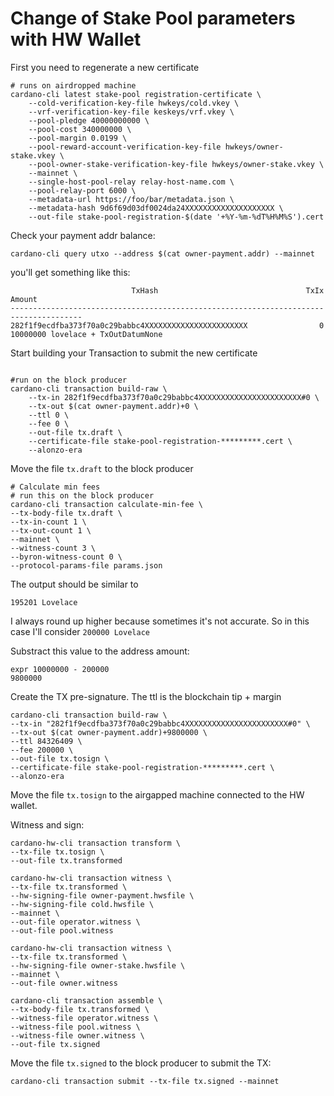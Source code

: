 # Change of Stake Pool parameters with HW Wallet

First you need to regenerate a new certificate

```shell
# runs on airdropped machine
cardano-cli latest stake-pool registration-certificate \
    --cold-verification-key-file hwkeys/cold.vkey \
    --vrf-verification-key-file keskeys/vrf.vkey \
    --pool-pledge 40000000000 \
    --pool-cost 340000000 \
    --pool-margin 0.0199 \
    --pool-reward-account-verification-key-file hwkeys/owner-stake.vkey \
    --pool-owner-stake-verification-key-file hwkeys/owner-stake.vkey \
    --mainnet \
    --single-host-pool-relay relay-host-name.com \
    --pool-relay-port 6000 \
    --metadata-url https://foo/bar/metadata.json \
    --metadata-hash 9d6f69d03df0024da24XXXXXXXXXXXXXXXXXXXX \
    --out-file stake-pool-registration-$(date '+%Y-%m-%dT%H%M%S').cert
```

Check your payment addr balance:
```shell
cardano-cli query utxo --address $(cat owner-payment.addr) --mainnet
```
you'll get something like this:
```
                           TxHash                                 TxIx        Amount
--------------------------------------------------------------------------------------
282f1f9ecdfba373f70a0c29babbc4XXXXXXXXXXXXXXXXXXXXXXX                0        10000000 lovelace + TxOutDatumNone
```

Start building your Transaction to submit the new certificate
```shell

#run on the block producer
cardano-cli transaction build-raw \
    --tx-in 282f1f9ecdfba373f70a0c29babbc4XXXXXXXXXXXXXXXXXXXXXXX#0 \
    --tx-out $(cat owner-payment.addr)+0 \
    --ttl 0 \
    --fee 0 \
    --out-file tx.draft \
    --certificate-file stake-pool-registration-*********.cert \
    --alonzo-era 
```
Move the file `tx.draft` to the block producer

```shell
# Calculate min fees
# run this on the block producer 
cardano-cli transaction calculate-min-fee \
--tx-body-file tx.draft \
--tx-in-count 1 \
--tx-out-count 1 \
--mainnet \
--witness-count 3 \
--byron-witness-count 0 \
--protocol-params-file params.json
```
The output should be similar to 
```
195201 Lovelace
```
I always round up higher because sometimes it's not accurate. So in this case I'll consider `200000 Lovelace`

Substract this value to the address amount:
```shell
expr 10000000 - 200000
9800000
```

Create the TX pre-signature.
The ttl is the blockchain tip + margin
```shell
cardano-cli transaction build-raw \
--tx-in "282f1f9ecdfba373f70a0c29babbc4XXXXXXXXXXXXXXXXXXXXXXX#0" \
--tx-out $(cat owner-payment.addr)+9800000 \
--ttl 84326409 \
--fee 200000 \
--out-file tx.tosign \
--certificate-file stake-pool-registration-*********.cert \
--alonzo-era
```

Move the file `tx.tosign` to the airgapped machine connected to the HW wallet.

Witness and sign:
```shell
cardano-hw-cli transaction transform \
--tx-file tx.tosign \
--out-file tx.transformed

cardano-hw-cli transaction witness \
--tx-file tx.transformed \
--hw-signing-file owner-payment.hwsfile \
--hw-signing-file cold.hwsfile \
--mainnet \
--out-file operator.witness \
--out-file pool.witness

cardano-hw-cli transaction witness \
--tx-file tx.transformed \
--hw-signing-file owner-stake.hwsfile \
--mainnet \
--out-file owner.witness

cardano-cli transaction assemble \
--tx-body-file tx.transformed \
--witness-file operator.witness \
--witness-file pool.witness \
--witness-file owner.witness \
--out-file tx.signed
```

Move the file `tx.signed` to the block producer to submit the TX:
```shell
cardano-cli transaction submit --tx-file tx.signed --mainnet
```

